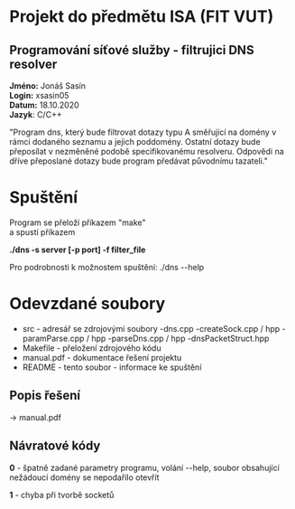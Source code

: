 # Projekt do předmětu ISA (FIT VUT)
## Programování síťové služby - filtrujici DNS resolver
**Jméno:** Jonáš Sasín  
**Login:** xsasin05  
**Datum:** 18.10.2020  
**Jazyk**: C/C++  

"Program dns, který bude filtrovat dotazy typu A směřující na domény v rámci dodaného seznamu a jejich poddomény. Ostatní dotazy bude přeposílat v nezměněné podobě specifikovanému resolveru. Odpovědi na dříve přeposlané dotazy bude program předávat původnímu tazateli."

# Spuštění
Program se přeloží příkazem "make"  
a spustí příkazem  
  
**./dns -s server [-p port] -f filter_file**
  
Pro podrobnosti k možnostem spuštění: ./dns --help

# Odevzdané soubory
* src - adresář se zdrojovými soubory
  -dns.cpp
  -createSock.cpp / hpp
  -paramParse.cpp / hpp
  -parseDns.cpp / hpp
  -dnsPacketStruct.hpp
* Makefile - přeložení zdrojového kódu
* manual.pdf - dokumentace řešení projektu
* README - tento soubor - informace ke spuštění  

## Popis řešení
-> manual.pdf

## Návratové kódy
**0** - špatně zadané parametry programu, volání --help, soubor obsahující nežádoucí domény se nepodařilo otevřít

**1** - chyba při tvorbě socketů
